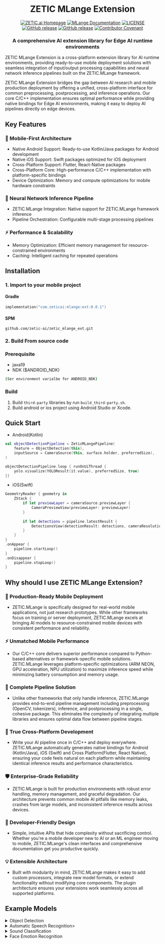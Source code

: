 <!---
Copyright 2025 ZETIC.ai Team. All rights reserved.

Licensed under the Apache License, Version 2.0 (the "License");
you may not use this file except in compliance with the License.
You may obtain a copy of the License at

    http://www.apache.org/licenses/LICENSE-2.0

Unless required by applicable law or agreed to in writing, software
distributed under the License is distributed on an "AS IS" BASIS,
WITHOUT WARRANTIES OR CONDITIONS OF ANY KIND, either express or implied.
See the License for the specific language governing permissions and
limitations under the License.

https://img.shields.io/endpoint/docs-zetic.ai-orange
https://img.shields.io/badge/docs-zetic.ai-orange
-->


<h1 align="center">
ZETIC MLange Extension
</h3>

<p align="center">
    <a href="https://zetic.ai"><img alt="ZETIC.ai Homepage" src="https://img.shields.io/badge/Website-zetic.ai-brightgreen"></a>
    <a href="https://docs.zetic.ai"><img alt="MLange Documentation" src="https://img.shields.io/badge/Document-online-yellow"></a>
    <a href="https://mlange.zetic.ai"><img alt="LICENSE" src="https://img.shields.io/badge/MLange Dashboard-web-hotpink"></a>
    <a href="https://github.com/zetic-ai/ZETIC_MLange_apps"><img alt="GitHub release" src="https://img.shields.io/badge/Demo-MLange Apps-red"></a>
    <a href="https://play.google.com/store/apps/details?id=com.zeticai.zeticapp"><img alt="GitHub release" src="https://img.shields.io/badge/ZeticApp-Play Store-darkgreen"></a>
    <a href="https://apps.apple.com/app/zeticapp/id6739862746"><img alt="Contributor Covenant" src="https://img.shields.io/badge/ZeticApp-App Store-lightblue"></a>
</p>




<h3 align="center">
    <p>A comprehensive AI extension library for Edge AI runtime environments</p>
</h3>

 ZETIC MLange Extension is a cross-platform extension library for AI runtime environments, providing ready-to-use mobile deployment solutions with seamless integration of input/output processing capabilities and neural network inference pipelines built on the ZETIC.MLange framework.

 ZETIC MLange Extension bridges the gap between AI research and mobile production deployment by offering a unified, cross-platform interface for common preprocessing, postprocessing, and inference operations. Our core C/C++ implementation ensures optimal performance while providing native bindings for Edge AI environments, making it easy to deploy AI pipelines directly on edge devices.


## Key Features

### 📱 Mobile-First Architecture

- Native Android Support: Ready-to-use Kotlin/Java packages for Android development
- Native iOS Support: Swift packages optimized for iOS deployment
- Cross-Platform Support: Flutter, React-Native packages
- Cross-Platform Core: High-performance C/C++ implementation with platform-specific bindings
- Device Optimization: Memory and compute optimizations for mobile hardware constraints

### 🚀 Neural Network Inference Pipeline

- ZETIC.MLange Integration: Native support for ZETIC.MLange framework inference
- Pipeline Orchestration: Configurable multi-stage processing pipelines

### ⚡ Performance & Scalability

- Memory Optimization: Efficient memory management for resource-constrained environments
- Caching: Intelligent caching for repeated operations

      
## Installation

### 1. Import to your mobile project
#### Gradle
```kotlin
implementation("com.zeticai:mlange:ext:0.0.1")
```
#### SPM
```
github.com/zetic-ai/zetic_mlange_ext.git
```

### 2. Build From source code

### Prerequisite
- java19
- NDK ($ANDROID_NDK)

``` bash
(Ser environment varialbe for ANDROID_NDK)
```

### Build
1. Build `third-party` libraries by run `build_third-party.sh`.
2. Build android or ios project using Android Studio or Xcode.


## Quick Start

- Android(Kotlin)

``` kotlin
val objectDetectionPipeline = ZeticMLangePipeline(
    feature = ObjectDetection(this),
    inputSource = CameraSource(this, surface.holder, preferredSize),
)

objectDetectionPipeline.loop { runOnUiThread {
    yolo.visualize(YOLOResult(it.value), preferredSize, true)
}}
```

- iOS(Swift)

``` swift
GeometryReader { geometry in
    ZStack {
        if let previewLayer = cameraSource.previewLayer {
            CameraPreviewView(previewLayer: previewLayer)
        }
        
        if let detections = pipeline.latestResult {
            DetectionsView(detectionResult: detections, cameraResolution: cameraSource.resolution)
        }
    }
}
.onAppear {
    pipeline.startLoop()
}
.onDisappear {
    pipeline.stopLoop()
}
```


## Why should I use ZETIC MLange Extension?

### 🚀 Production-Ready Mobile Deployment
  - ZETIC.MLange is specifically designed for real-world mobile applications, not just research prototypes. While other frameworks focus on training or server deployment, ZETIC.MLange excels at bringing AI models to resource-constrained mobile devices with consistent performance and reliability.

### ⚡ Unmatched Mobile Performance
  - Our C/C++ core delivers superior performance compared to Python-based alternatives or framework-specific mobile solutions. ZETIC.MLange leverages platform-specific optimizations (ARM NEON, GPU acceleration, NPU utilization) to maximize inference speed while minimizing battery consumption and memory usage.

### 🔧 Complete Pipeline Solution
  - Unlike other frameworks that only handle inference, ZETIC.MLange provides end-to-end pipeline management including preprocessing (OpenCV, tokenizers), inference, and postprocessing in a single, cohesive package. This eliminates the complexity of integrating multiple libraries and ensures optimal data flow between pipeline stages.

### 📱 True Cross-Platform Development
  - Write your AI pipeline once in C/C++ and deploy everywhere. ZETIC.MLange automatically generates native bindings for Android (Kotlin/Java), iOS (Swift) and Cross Platform(Flutter, React Native), ensuring your code feels natural on each platform while maintaining identical inference results and performance characteristics.

### 🛡️ Enterprise-Grade Reliability
  - ZETIC.MLange is built for production environments with robust error handling, memory management, and graceful degradation. Our architecture prevents common mobile AI pitfalls like memory leaks, crashes from large models, and inconsistent inference results across devices.

### 🎯 Developer-Friendly Design
  - Simple, intuitive APIs that hide complexity without sacrificing control. Whether you're a mobile developer new to AI or an ML engineer moving to mobile, ZETIC.MLange's clean interfaces and comprehensive documentation get you productive quickly.

### 💡 Extensible Architecture
  - Built with modularity in mind, ZETIC.MLange makes it easy to add custom processors, integrate new model formats, or extend functionality without modifying core components. The plugin architecture ensures your extensions work seamlessly across all supported platforms.


## Example Models

<details>
<summary>Object Detection</summary>

- [YOLOv8](https://huggingface.co/Ultralytics/YOLOv8)
- [YOLOv11](https://huggingface.co/Ultralytics/YOLO11)

</details>

<details>
<summary>Automatic Speech Recognition></summary>

- [Whisper](https://huggingface.co/openai/whisper-small)

</details>

<details>
<summary>Sound Classification</summary>

- [YAMNet](https://github.com/w-hc/torch_audioset)

</details>

<details>
<summary>Face Emotion Recognition</summary>

- [FER](https://huggingface.co/ElenaRyumina/face_emotion_recognition)

</details>





